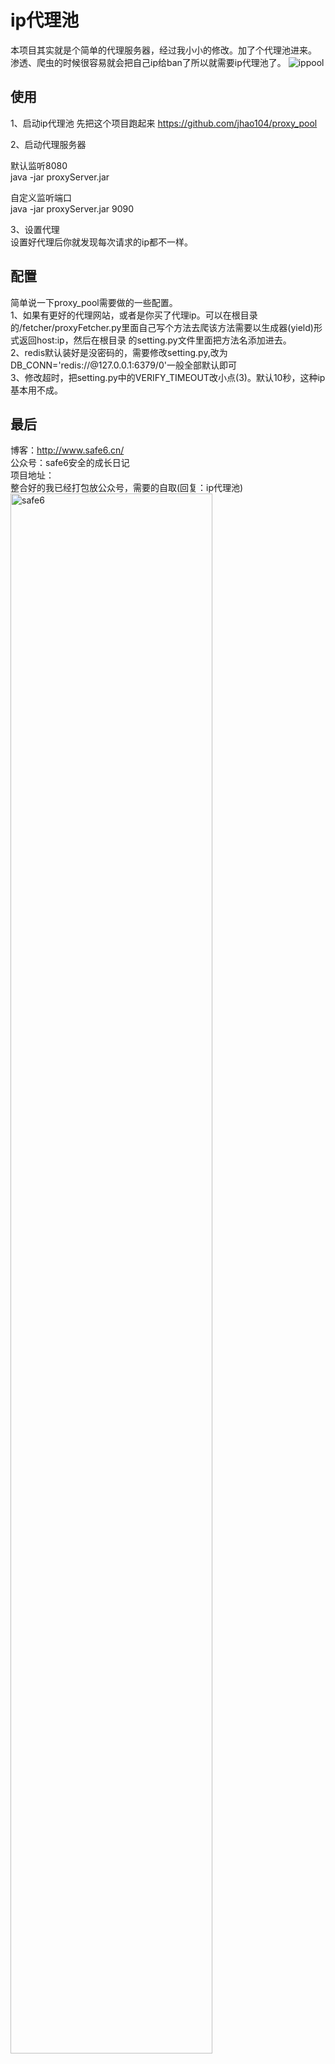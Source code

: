 # ip代理池
本项目其实就是个简单的代理服务器，经过我小小的修改。加了个代理池进来。
渗透、爬虫的时候很容易就会把自己ip给ban了所以就需要ip代理池了。
![ippool][1]
## 使用

1、启动ip代理池
先把这个项目跑起来
https://github.com/jhao104/proxy_pool  

2、启动代理服务器

默认监听8080  
java -jar proxyServer.jar

自定义监听端口  
java -jar proxyServer.jar 9090

3、设置代理    
设置好代理后你就发现每次请求的ip都不一样。

## 配置
简单说一下proxy_pool需要做的一些配置。   
1、如果有更好的代理网站，或者是你买了代理ip。可以在根目录的/fetcher/proxyFetcher.py里面自己写个方法去爬该方法需要以生成器(yield)形式返回host:ip，然后在根目录
的setting.py文件里面把方法名添加进去。  
2、redis默认装好是没密码的，需要修改setting.py,改为DB_CONN='redis://@127.0.0.1:6379/0'一般全部默认即可   
3、修改超时，把setting.py中的VERIFY_TIMEOUT改小点(3)。默认10秒，这种ip基本用不成。

## 最后
博客：http://www.safe6.cn/      
公众号：safe6安全的成长日记        
项目地址：     
整合好的我已经打包放公众号，需要的自取(回复：ip代理池)    
<img src="http://qiniu.safe6.cn/qr2.png" alt="safe6" width="80%" height="80%" align="bottom" />

## 感谢开源项目
https://github.com/casparhuan/proxyServer             
https://github.com/jhao104/proxy_pool


  [1]: http://qiniu.safe6.cn/ipPool.jpg
